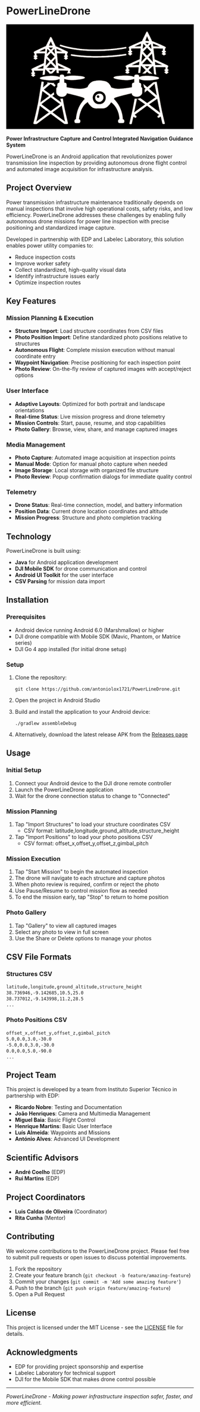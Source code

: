 # PowerLineDrone

![PowerLineDrone Logo](docs/images/logo.png)

**Power Infrastructure Capture and Control Integrated Navigation Guidance System**

PowerLineDrone is an Android application that revolutionizes power transmission line inspection by providing autonomous drone flight control and automated image acquisition for infrastructure analysis.

## Project Overview

Power transmission infrastructure maintenance traditionally depends on manual inspections that involve high operational costs, safety risks, and low efficiency. PowerLineDrone addresses these challenges by enabling fully autonomous drone missions for power line inspection with precise positioning and standardized image capture.

Developed in partnership with EDP and Labelec Laboratory, this solution enables power utility companies to:
- Reduce inspection costs
- Improve worker safety
- Collect standardized, high-quality visual data
- Identify infrastructure issues early
- Optimize inspection routes

## Key Features

### Mission Planning & Execution
- **Structure Import**: Load structure coordinates from CSV files
- **Photo Position Import**: Define standardized photo positions relative to structures
- **Autonomous Flight**: Complete mission execution without manual coordinate entry
- **Waypoint Navigation**: Precise positioning for each inspection point
- **Photo Review**: On-the-fly review of captured images with accept/reject options

### User Interface
- **Adaptive Layouts**: Optimized for both portrait and landscape orientations
- **Real-time Status**: Live mission progress and drone telemetry
- **Mission Controls**: Start, pause, resume, and stop capabilities
- **Photo Gallery**: Browse, view, share, and manage captured images

### Media Management
- **Photo Capture**: Automated image acquisition at inspection points
- **Manual Mode**: Option for manual photo capture when needed
- **Image Storage**: Local storage with organized file structure
- **Photo Review**: Popup confirmation dialogs for immediate quality control

### Telemetry
- **Drone Status**: Real-time connection, model, and battery information
- **Position Data**: Current drone location coordinates and altitude
- **Mission Progress**: Structure and photo completion tracking

## Technology

PowerLineDrone is built using:
- **Java** for Android application development
- **DJI Mobile SDK** for drone communication and control
- **Android UI Toolkit** for the user interface
- **CSV Parsing** for mission data import

## Installation

### Prerequisites
- Android device running Android 6.0 (Marshmallow) or higher
- DJI drone compatible with Mobile SDK (Mavic, Phantom, or Matrice series)
- DJI Go 4 app installed (for initial drone setup)

### Setup
1. Clone the repository:
   ```
   git clone https://github.com/antoniolox1721/PowerLineDrone.git
   ```

2. Open the project in Android Studio

3. Build and install the application to your Android device:
   ```
   ./gradlew assembleDebug
   ```
   
4. Alternatively, download the latest release APK from the [Releases page](https://github.com/antoniolox1721/PowerLineDrone/releases)

## Usage

### Initial Setup
1. Connect your Android device to the DJI drone remote controller
2. Launch the PowerLineDrone application
3. Wait for the drone connection status to change to "Connected"

### Mission Planning
1. Tap "Import Structures" to load your structure coordinates CSV
   - CSV format: latitude,longitude,ground_altitude,structure_height
2. Tap "Import Positions" to load your photo positions CSV
   - CSV format: offset_x,offset_y,offset_z,gimbal_pitch

### Mission Execution
1. Tap "Start Mission" to begin the automated inspection
2. The drone will navigate to each structure and capture photos
3. When photo review is required, confirm or reject the photo
4. Use Pause/Resume to control mission flow as needed
5. To end the mission early, tap "Stop" to return to home position

### Photo Gallery
1. Tap "Gallery" to view all captured images
2. Select any photo to view in full screen
3. Use the Share or Delete options to manage your photos

## CSV File Formats

### Structures CSV
```
latitude,longitude,ground_altitude,structure_height
38.736946,-9.142685,10.5,25.0
38.737012,-9.143998,11.2,28.5
...
```

### Photo Positions CSV
```
offset_x,offset_y,offset_z,gimbal_pitch
5.0,0.0,3.0,-30.0
-5.0,0.0,3.0,-30.0
0.0,0.0,5.0,-90.0
...
```

## Project Team

This project is developed by a team from Instituto Superior Técnico in partnership with EDP:

- **Ricardo Nobre**: Testing and Documentation
- **João Henriques**: Camera and Multimedia Management
- **Miguel Baia**: Basic Flight Control
- **Henrique Martins**: Basic User Interface
- **Luís Almeida**: Waypoints and Missions
- **António Alves**: Advanced UI Development

## Scientific Advisors
- **André Coelho** (EDP)
- **Rui Martins** (EDP)

## Project Coordinators
- **Luis Caldas de Oliveira** (Coordinator)
- **Rita Cunha** (Mentor)

## Contributing

We welcome contributions to the PowerLineDrone project. Please feel free to submit pull requests or open issues to discuss potential improvements.

1. Fork the repository
2. Create your feature branch (`git checkout -b feature/amazing-feature`)
3. Commit your changes (`git commit -m 'Add some amazing feature'`)
4. Push to the branch (`git push origin feature/amazing-feature`)
5. Open a Pull Request

## License

This project is licensed under the MIT License - see the [LICENSE](LICENSE) file for details.

## Acknowledgments

- EDP for providing project sponsorship and expertise
- Labelec Laboratory for technical support
- DJI for the Mobile SDK that makes drone control possible

---

*PowerLineDrone - Making power infrastructure inspection safer, faster, and more efficient.*